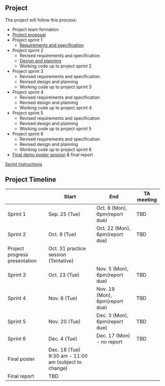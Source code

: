 ## Project

The project will follow this process:

- Project team formation
- [Project proposal](projectproposal.md)
- Project sprint 1
	- [Requirements and specification](project-requirements-and-specification.md)
- Project sprint 2
	- Revised requirements and specification
	- [Design and planning](design-and-planning.md)
	- Working code up to project sprint 2
- Project sprint 3
	- Revised requirements and specification
	- Revised design and planning
	- Working code up to project sprint 3
- Project sprint 4
	- Revised requirements and specification
	- Revised design and planning
	- Working code up to project sprint 4
- Project sprint 5
	- Revised requirements and specification
	- Revised design and planning
	- Working code up to project sprint 5
- Project sprint 6
	- Revised requirements and specification
	- Revised design and planning
	- Working code up to project sprint 6
- [Final demo poster session](postersession.md) & final report

<!--- Note : Every document for each milestones must be written in **English**! -->

[Sprint Instructions](sprint-instructions.md) 

## Project Timeline
| | Start | End | TA meeting |
|-|-------|-----|------------|
| Sprint 1 | Sep. 25 (Tue)| Oct. 8 (Mon), 6pm(report due) | TBD |
| Sprint 2 | Oct. 9 (Tue)| Oct. 22 (Mon), 6pm(report due) | TBD |
| Project progress presentation | Oct. 31 practice session (Tentative) | | | 
| Sprint 3 | Oct. 23 (Tue)| Nov. 5 (Mon), 6pm(report due) | TBD |
| Sprint 4 | Nov. 6 (Tue)| Nov. 19 (Mon), 6pm(report due) | TBD |
| Sprint 5 | Nov. 20 (Tue)| Dec. 3 (Mon), 6pm(report due) | TBD |
| Sprint 6 | Dec. 4 (Tue)| Dec. 17 (Mon) - no report | TBD |
| Final poster | Dec. 18 (Tue) 9:30 am - 11:00 am (subject to change) | | | 
| Final report | TBD | | | 
